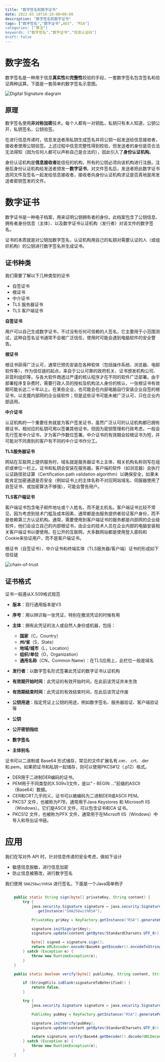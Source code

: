 ```yaml
---
title: "数字签名和数字证书"
date: 2022-03-18T18:10:08+08:00
description: "数字签名和数字证书"
tags: ["数字签名","数字证书",AES", "RSA"]
categories: ["算法"]
keywords: ["数字签名","数字证书","信息认证码"]
draft: false
---
```


# 数字签名

数字签名是一种用于信息**真实性**和**完整性**校验的手段，一套数字签名包含签名和验证两种运算。下面是一套简单的数字签名示意图。



![Digital Signature diagram](https://blogs-on.oss-cn-beijing.aliyuncs.com/imgs/202205061120073.png)





## 原理

数字签名使用**非对称加密**技术。每个人都有一对钥匙，私钥只有本人知道，公钥公开，私钥签名，公钥验签。

在进行信息传递时，信息发送者用私钥生成签名并将公钥一起发送给信息接收者，接收者使用公钥验签。上述过程中信息完整性得到校验，但发送者的身份是否合法无法得知（因为任何人都可以声称自己是合法的），因此引入了**身份认证机构**。

身份认证机构是**信息接收者**能信任的机构，所有的公钥必须向该机构进行注册。注册后身份认证机构给发送者颁发一**数字证书**。对文件签名后，发送者把此数字证书连同文件及签名一起发给信息接收者，接收者向身份认证机构求证是否真地是用发送者密钥签发的文件。



# 数字证书

数字证书是一种电子档案，用来证明公钥拥有者的身份。此档案包含了公钥信息、拥有者身份信息（主体）、以及数字证书认证机构（发行者）对该文件的数字签名。

证书的本质就是对公钥加数字签名，认证机构用自己的私钥对需要认证的人（或组织机构）的公钥进行数字签名并生成证书。



## 证书种类

我们需要了解以下几种类型的证书

- 自签证书
- 根证书
- 中介证书
- TLS 服务器证书
- TLS 客户端证书



**自签证书**

用户可以自己生成数字证书，不过没有任何可信赖的人签名，它主要用于小范围测试，这种自签名证书通常不会被广泛信任，使用时可能会遇到电脑软件的安全警告。



**根证书**

根证书获得广泛认可，通常已预先安装在各种软体（包括操作系统、浏览器、电邮软件等），作为信任链的起点，来自于公认可靠的政府机关、证书颁发机构公司、非营利组织等，与各大软件商透过严谨的核认程序才在不同的软件广泛部署。由于部署程序复杂费时，需要行政人员的授权及机构法人身份的核认，一张根证书有效期可能长达二十年以上。在某些企业，也可能会在内部电脑自行安装企业自签的根证书，以支援内部网的企业级软件；但是这些证书可能未被广泛认可，只在企业内部适用。



**中介证书**

认证机构的一个重要任务就是为客户签发证书，虽然广泛认可的认证机构都已拥有根证书，相对应的私钥可用以签署其他证书，但因为密钥管理和行政考虑，一般会先行签发中介证书，才为客户作数位签署。中介证书的有效期会较根证书为短，并可能对不同类别的客户有不同的中介证书作分工。



**TLS服务器证书**

网站在互联网上提供服务时，域名就是服务器证书上主体，相关机构名称则写在组织或单位一栏上。证书和私钥会安装在服务器。客户端的软件（如浏览器）会执行认证路径验证算（Certification path validation algorithm）以确保安全，如果未能肯定加密通道是否安全（例如证书上的主体名称不对应网站域名、伺服器使用了自签证书、或加密算法不够强），可能会警告用户。



**TLS客户端证书**

客户端证书包含电子邮件地址或个人姓名，而不是主机名。客户端证书比较不常见，因为考虑到技术门槛及成本因素，通常都是由服务提供者验证客户身份，而不是依赖第三方认证机构。通常，需要使用到客户端证书的服务都是内部网的企业级软件，他们会设立自己的内部根证书，由企业的技术人员在企业内部的电脑安装相关客户端证书以便使用。在公开的互联网，大多数网站都是使用登入密码和Cookie来验证用户，而不是客户端证书。



根证书（自签证书）、中介证书和终端实体（TLS服务器/客户端）证书的形成如下信任链

![chain-of-trust](https://blogs-on.oss-cn-beijing.aliyuncs.com/imgs/202205121520203.svg)





## 证书格式

证书一般遵从X.509格式规范

- **版本**：现行通用版本是V3

- **序号**：用以辨识每一张凭证，特别在撤消凭证的时候有用

- **主体**：拥有此凭证的法人或自然人身份或机器，包括：

  - **国家**（C，Country）
  - **州/省**（S，State）
  - **地域/城市**（L，Location）
  - **组织/单位**（O，Organization）
  - **通用名称**（CN，Common Name）：在TLS应用上，此栏位一般是域名

- **发行者**：以数字签名形式签署此凭证的数字证书认证机构

- **有效期开始时间**：此凭证的有效开始时间，在此前该凭证并未生效

- **有效期结束时间**：此凭证的有效结束时间，在此后该凭证作废

- **公钥用途**：指定凭证上公钥的用途，例如数字签名、服务器验证、客户端验证等

- **公钥**

- **公开密钥指纹**

- **数字签名**

- **主体别名**

  

证书可以二进制或 Base64 形式储存，常见的文件扩展名有.cer、.crt、.der和.pem。如果把证书和私钥一起储存，则可以使用PKCS#12（.p12）格式。

- DER用于二进制DER编码的证书。
- PEM用于不同类型的X.509v3文件，是以“ - BEGIN ...”前缀的ASCII（Base64）数据。
- CER和CRT几乎同义，证书可以被编码为二进制DER或ASCII PEM。
- PKCS7 文件，也被称为P7B，通常用于Java Keystores 和 Microsoft IIS（Windows）。它们是ASCII 文件，可以包含证书和CA 证书。
- PKCS12 文件，也被称为PFX 文件，通常用于在Micrsoft IIS（Windows）中导入和导出证书链。



# 应用

我们在写对外 API 时，针对信息传递的安全考虑，做如下设计

- 敏感信息脱敏，进行信息加密
- 防止信息被篡改，进行数字签名

我们使用 `SHA256withRSA` 进行签名，下面是一个Java简单例子

```java

    public static String sign(byte[] privateKey, String content) {
        try {
            java.security.Signature signature = java.security.Signature
              .getInstance("SHA256withRSA");

            PrivateKey priKey = KeyFactory.getInstance("RSA").generatePrivate(new PKCS8EncodedKeySpec(privateKey));

            signature.initSign(priKey);
            signature.update(content.getBytes(StandardCharsets.UTF_8));

            byte[] signed = signature.sign();
            return URLEncoder.encode(Base64.getEncoder().encodeToString(signed), "UTF-8");
        } catch (Exception e) {
            throw new RuntimeException(e);
        }
    }

    public static boolean verify(byte[] publicKey, String content, String signatureToBeVerified) {

        if (StringUtils.isBlank(signatureToBeVerified)) {
            return false;
        }

        try {
            java.security.Signature signature = java.security.Signature.getInstance("SHA256withRSA");

            PublicKey pubKey = KeyFactory.getInstance("RSA").generatePublic(new X509EncodedKeySpec(publicKey));

            signature.initVerify(pubKey);
            signature.update(content.getBytes(StandardCharsets.UTF_8));

            return signature.verify(Base64.getDecoder().decode(URLDecoder.decode(signatureToBeVerified, "UTF-8").getBytes(StandardCharsets.UTF_8)));
        } catch (Exception e) {
            throw new RuntimeException(e);
        }
    }
```
